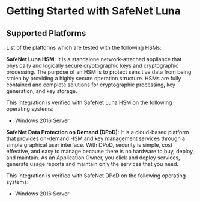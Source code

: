 [title]: # (Getting Started)
[tags]: # (introduction)
[priority]: # (1)
# Getting Started with SafeNet Luna

Supported Platforms
-------------------

List of the platforms which are tested with the following HSMs:

**SafeNet Luna HSM**: It is a standalone network-attached appliance that
physically and logically secure cryptographic keys and cryptographic processing.
The purpose of an HSM is to protect sensitive data from being stolen by
providing a highly secure operation structure. HSMs are fully contained and
complete solutions for cryptographic processing, key generation, and key
storage.

This integration is verified with SafeNet Luna HSM on the following operating
systems:

-   Windows 2016 Server

**SafeNet Data Protection on Demand (DPoD)**: It is a cloud-based platform that
provides on-demand HSM and key management services through a simple graphical
user interface. With DPoD, security is simple, cost effective, and easy to
manage because there is no hardware to buy, deploy, and maintain. As an
Application Owner, you click and deploy services, generate usage reports and
maintain only the services that you need.

This integration is verified with SafeNet DPoD on the following operating
systems:

-   Windows 2016 Server
